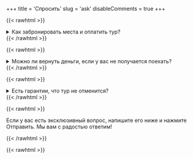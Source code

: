+++
title = 'Спросить'
slug = 'ask'
disableComments = true
+++


{{< rawhtml >}}
<details>
    <summary>Как забронировать места и оплатить тур?</summary>
<p><b>1. Отправить заявку</p></b>
<p>Посмотрите туры в нашем каталоге выберите подходящий вариант, куда бы вы хотели поехать.
Если у вас возникли вопросы или затрудняетесь в выборе, можете обратиться к менеджерам: через онлайн консультант, мессенджеры, позвонить по бесплатному номеру 8 (929) 304-99-09, или написать нам на почту info@altai-exp.ru
После того как уточнили все детали, на странице каждого тура есть расписание. Можете выбрать удобные даты, которые подходят вам и отправить заявку.</p>

<p><b>2. Укажите личные данные</p></b>
<p>В обратном письме с подтверждением бронирования менеджер пришлет форму, которую необходимо заполнить. Информацию обо всех участниках тура: паспортные данные (для оформления документов, пропусков и страховки). Личные данные: (размер одежды, опыт, ограничения по питанию, особенность размещения и т.д.) необходимы для подбора снаряжения, бронирования номеров в гостиницах, безопасности в путешествии.</p>

<p><b>3. Оплата тура</p></b>

<p>После получения ваших данных мы подготовим договор и все необходимые документы. Далее необходимо внести предоплату - 30% на туры с проживанием в палатках и 50% на туры с проживанием в гостиницах и домиках.
Почему берем предоплату?
Мы начинаем подготовку к туру заранее: подбираем снаряжение, готовим транспорт, лошадей, закупаем продукты, договариваемся с тур стоянками, кемпингами, бронируем номера в гостиницах. (Достойных вариантов проживания высокогорных районах не так уж и много, поэтому договариваемся заранее).</p>

<p><b>Как оплатить?</p></b>

<p>Оплатить можно любым удобным способом:
- Через интернет (пришлем ссылку на форму оплаты)
- Переводом на расчетный счет по квитанции
После того как предоплата поступит, вы получите подтверждение бронирования.</p>
</details>
{{< /rawhtml >}}

{{< rawhtml >}}
<details>
    <summary>Можно ли вернуть деньги, если у вас не получается поехать?</summary>
<p>Возможны следующие варианты:</p>

1. Перенос поездки на другие даты
Можем перенести на другие даты при условии свободных мест. К сожалению, в таком случае могут возникнуть издержки: аренда лошадей, бронь гостиниц, страховка. Эту сумму мы не сможем вернуть (Будет зависеть от сроков аннуляции и переноса на новые
даты).

2. Возможность переоформить на другого человека.
Такой вариант возможен, необходимо заполнить форму на того кто поедет вместо вас.

3. Отмена и возврат.Чтобы вернуть сумму, необходимо написать заявление на возврат. Сумма возврата будет зависеть от периода аннуляции, за месяц до поездки вернем всю сумму. Чем ближе к дате начала тура, тем меньше возврат (удерживается сумма прямых понесенных расходов: бронь гостиниц, страховка, аренда транспорта и т.д.)
</details>
{{< /rawhtml >}}


{{< rawhtml >}}
<details>
    <summary>Есть гарантии, что тур не отменится?</summary>
Наш тур состоится при любом количестве участников. Даже если вы будете один, тур не отменится.

После бронирования и оплаты стоимость тура не увеличится, даже если вы забронируете тур за полгода.
</details>
{{< /rawhtml >}}

{{< rawhtml >}}
<p></p>
<p>Если у вас есть эксклюзивный вопрос, напишите его ниже и нажмите Отправить. Мы вам с радостью ответим!</p>
{{< /rawhtml >}}

{{< rawhtml >}}
<script type="text/javascript" async="async">
    (function () {
      function init() {
        const scr = document.createElement("script");
        scr.type = "text/javascript";
        scr.async = "async";
        scr.src =
          "//cdn.qform.io/forms.js?v=" + new Date().getTime() / 1000;
        const scrInsert = document.getElementsByTagName("script")[0];
        scrInsert.parentNode.insertBefore(scr, scrInsert);
      }
      const d = document;
      const w = window;
      if (d.readyState === "interactive") {
        init();
      } else {
        if (w.attachEvent) {
          w.attachEvent("onload", init);
        } else {
          w.addEventListener("DOMContentLoaded", init, false);
        }
      }
    })();
<link rel="stylesheet" href="https://cdn.qform.io/preloader.css">

<div data-formid="form_ESorlf6b8RtcNQw9tJSih-5LmOVkeXW4" data-preloader="2" style="min-height: 576px; margin: 0 auto">
  <div class="qform-preloader__root" id="form_ESorlf6b8RtcNQw9tJSih-5LmOVkeXW4_loader_root">
    <div class="qform-preloader__row">
      <div class="qform-preloader__element">
      </div>
    </div>
    <div class="qform-preloader__row">
      <div class="qform-preloader__element">
      </div>
    </div>
    <div class="qform-preloader__row">
      <div class="qform-preloader__element">
      </div>
    </div>
    <div class="qform-preloader__row">
      <div class="qform-preloader__element qform-preloader__button">
      </div>
    </div>
  </div>
</div>
    {{< /rawhtml >}}
  </script>
